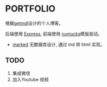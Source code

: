 # PORTFOLIO
根据[getmdl](https://getmdl.io/templates/index.html)设计的个人博客。

后端使用 [Express](https://expressjs.com/), 前端使用 [nunjucks](https://mozilla.github.io/nunjucks/)模版驱动。

- [marked](https://github.com/chjj/marked) 无数据库设计, 通过 md 转 html 实现。

## TODO
1. 集成微信
2. 加入Youtube 视频